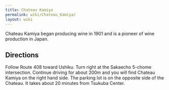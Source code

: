```yaml
---
title: Chateau Kamiya
permalink: wiki/Chateau_Kamiya/
layout: wiki
---
```


Chateau Kamiya began producing wine in 1901 and is a pioneer of wine
production in Japan.

Directions
----------

Follow Route 408 toward Ushiku. Turn right at the Sakaecho 5-chome
intersection. Continue driving for about 200m and you will find Chateau
Kamiya on the right hand side. The parking lot is on the opposite side
of the Chateau. It takes about 20 minutes from Tsukuba Center.
